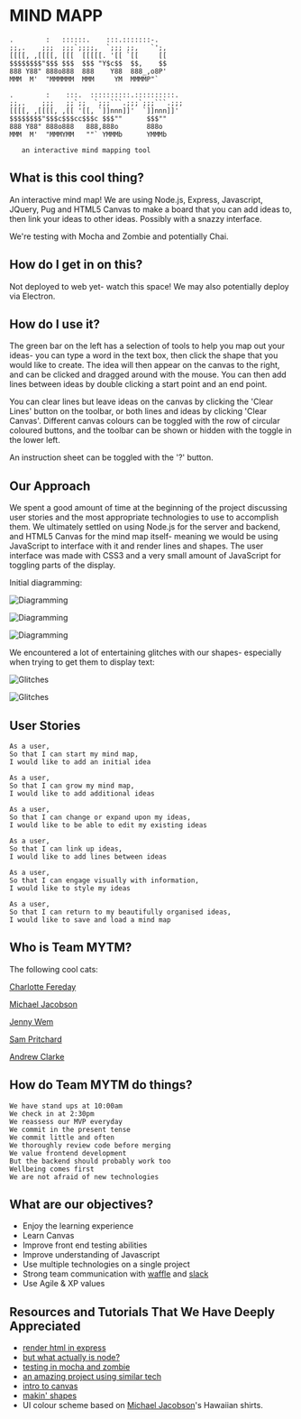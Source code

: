 # MIND MAPP

```
.        :   ::::::.    :::.:::::::-.  
;;,.    ;;;  ;;;`;;;;,  `;;; ;;,   `';,
[[[[, ,[[[[, [[[  [[[[[. '[[ `[[     [[
$$$$$$$$"$$$ $$$  $$$ "Y$c$$  $$,    $$
888 Y88" 888o888  888    Y88  888_,o8P'
MMM  M'  "MMMMMM  MMM     YM  MMMMP"`

.        :    :::.  ::::::::::.::::::::::.
;;,.    ;;;   ;;`;;  `;;;```.;;;`;;;```.;;;
[[[[, ,[[[[, ,[[ '[[, `]]nnn]]'  `]]nnn]]'
$$$$$$$$"$$$c$$$cc$$$c $$$""      $$$""    
888 Y88" 888o888   888,888o       888o     
MMM  M'  "MMMYMM   ""` YMMMb      YMMMb   

   an interactive mind mapping tool
```

## What is this cool thing?

An interactive mind map! We are using Node.js, Express, Javascript, JQuery, Pug and HTML5 Canvas to make a board that you can add ideas to, then link your ideas to other ideas. Possibly with a snazzy interface.

We're testing with Mocha and Zombie and potentially Chai.

## How do I get in on this?

Not deployed to web yet- watch this space! We may also potentially deploy via Electron.

## How do I use it?

The green bar on the left has a selection of tools to help you map out your ideas- you can type a word in the text box, then click the shape that you would like to create. The idea will then appear on the canvas to the right, and can be clicked and dragged around with the mouse. You can then add lines between ideas by double clicking a start point and an end point.

You can clear lines but leave ideas on the canvas by clicking the 'Clear Lines' button on the toolbar, or both lines and ideas by clicking 'Clear Canvas'. Different canvas colours can be toggled with the row of circular coloured buttons, and the toolbar can be shown or hidden with the toggle in the lower left.

An instruction sheet can be toggled with the '?' button.

## Our Approach

We spent a good amount of time at the beginning of the project discussing user stories and the most appropriate technologies to use to accomplish them. We ultimately settled on using Node.js for the server and backend, and HTML5 Canvas for the mind map itself- meaning we would be using JavaScript to interface with it and render lines and shapes. The user interface was made with CSS3 and a very small amount of JavaScript for toggling parts of the display.


Initial diagramming:


![Diagramming](https://github.com/charlottebrf/mytm/blob/lovely-readme/images/diagramming.jpg)


![Diagramming](https://github.com/charlottebrf/mytm/blob/lovely-readme/images/diagramming2.jpg)


![Diagramming](https://github.com/charlottebrf/mytm/blob/lovely-readme/images/diagramming3.jpg)


We encountered a lot of entertaining glitches with our shapes- especially when trying to get them to display text:


![Glitches](https://github.com/charlottebrf/mytm/blob/lovely-readme/images/glitches1.jpg)


![Glitches](https://github.com/charlottebrf/mytm/blob/lovely-readme/images/glitches2.jpg)

## User Stories

```
As a user,
So that I can start my mind map,
I would like to add an initial idea
```

```
As a user,
So that I can grow my mind map,
I would like to add additional ideas
```

```
As a user,
So that I can change or expand upon my ideas,
I would like to be able to edit my existing ideas
```

```
As a user,
So that I can link up ideas,
I would like to add lines between ideas
```

```
As a user,
So that I can engage visually with information,
I would like to style my ideas
```

```
As a user,
So that I can return to my beautifully organised ideas,
I would like to save and load a mind map
```

## Who is Team MYTM?

The following cool cats:

[Charlotte Fereday](https://github.com/charlottebrf)

[Michael Jacobson](https://github.com/michaelbjacobson)

[Jenny Wem](https://github.com/wemmm)

[Sam Pritchard](https://github.com/sampritchard)

[Andrew Clarke](https://github.com/Dino892)

## How do Team MYTM do things?
```
We have stand ups at 10:00am
We check in at 2:30pm
We reassess our MVP everyday
We commit in the present tense
We commit little and often
We thoroughly review code before merging
We value frontend development
But the backend should probably work too
Wellbeing comes first
We are not afraid of new technologies
```

## What are our objectives?

- Enjoy the learning experience
- Learn Canvas
- Improve front end testing abilities
- Improve understanding of Javascript
- Use multiple technologies on a single project
- Strong team communication with [waffle](https://waffle.io/charlottebrf/mytm) and [slack](https://slack.com/)
- Use Agile & XP values


## Resources and Tutorials That We Have Deeply Appreciated

- [render html in express](https://codeforgeek.com/2015/01/render-html-file-expressjs/)
- [but what actually is node?](https://github.com/node-girls/what-is-node)
- [testing in mocha and zombie](http://www.redotheweb.com/2013/01/15/functional-testing-for-nodejs-using-mocha-and-zombie-js.html)
- [an amazing project using similar tech](https://github.com/ilarne/team-whiteboard)
- [intro to canvas](https://www.w3schools.com/graphics/canvas_intro.asp)
- [makin' shapes](https://github.com/simonsarris/Canvas-tutorials/blob/master/shapes.js)
- UI colour scheme based on [Michael Jacobson](https://github.com/michaelbjacobson)'s Hawaiian shirts.
